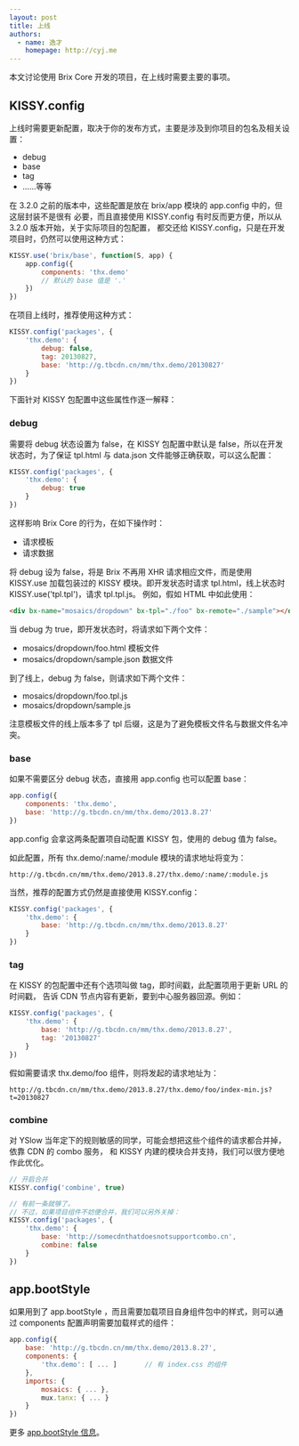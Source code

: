 ```yaml
---
layout: post
title: 上线
authors:
  - name: 逸才
    homepage: http://cyj.me
---
```



本文讨论使用 Brix Core 开发的项目，在上线时需要主要的事项。

## KISSY.config

上线时需要更新配置，取决于你的发布方式，主要是涉及到你项目的包名及相关设置：

- debug
- base
- tag
- ……等等

在 3.2.0 之前的版本中，这些配置是放在 brix/app 模块的 app.config 中的，但这层封装不是很有
必要，而且直接使用 KISSY.config 有时反而更方便，所以从 3.2.0 版本开始，关于实际项目的包配置，
都交还给 KISSY.config，只是在开发项目时，仍然可以使用这种方式：

```js
KISSY.use('brix/base', function(S, app) {
    app.config({
        components: 'thx.demo'
        // 默认的 base 值是 '.'
    })
})
```

在项目上线时，推荐使用这种方式：

```js
KISSY.config('packages', {
    'thx.demo': {
        debug: false,
        tag: 20130827,
        base: 'http://g.tbcdn.cn/mm/thx.demo/20130827'
    }
})
```

下面针对 KISSY 包配置中这些属性作逐一解释：

### debug

需要将 debug 状态设置为 false，在 KISSY 包配置中默认是 false，所以在开发状态时，为了保证
tpl.html 与 data.json 文件能够正确获取，可以这么配置：

```js
KISSY.config('packages', {
    'thx.demo': {
        debug: true
    }
})
```

这样影响 Brix Core 的行为，在如下操作时：

- 请求模板
- 请求数据

将 debug 设为 false，将是 Brix 不再用 XHR 请求相应文件，而是使用 KISSY.use 加载包装过的
KISSY 模块。即开发状态时请求 tpl.html，线上状态时 KISSY.use('tpl.tpl')，请求 tpl.tpl.js。
例如，假如 HTML 中如此使用：

```html
<div bx-name="mosaics/dropdown" bx-tpl="./foo" bx-remote="./sample"></div>
```

当 debug 为 true，即开发状态时，将请求如下两个文件：

- mosaics/dropdown/foo.html 模板文件
- mosaics/dropdown/sample.json 数据文件

到了线上，debug 为 false，则请求如下两个文件：

- mosaics/dropdown/foo.tpl.js
- mosaics/dropdown/sample.js

注意模板文件的线上版本多了 tpl 后缀，这是为了避免模板文件名与数据文件名冲突。

### base

如果不需要区分 debug 状态，直接用 app.config 也可以配置 base：

```js
app.config({
    components: 'thx.demo',
    base: 'http://g.tbcdn.cn/mm/thx.demo/2013.8.27'
})
```

app.config 会拿这两条配置项自动配置 KISSY 包，使用的 debug 值为 false。

如此配置，所有 thx.demo/:name/:module 模块的请求地址将变为：

```
http://g.tbcdn.cn/mm/thx.demo/2013.8.27/thx.demo/:name/:module.js
```

当然，推荐的配置方式仍然是直接使用 KISSY.config：

```js
KISSY.config('packages', {
    'thx.demo': {
        base: 'http://g.tbcdn.cn/mm/thx.demo/2013.8.27'
    }
})
```

### tag

在 KISSY 的包配置中还有个选项叫做 tag，即时间戳，此配置项用于更新 URL 的时间戳，
告诉 CDN 节点内容有更新，要到中心服务器回源。例如：

```js
KISSY.config('packages', {
    'thx.demo': {
        base: 'http://g.tbcdn.cn/mm/thx.demo/2013.8.27',
        tag: '20130827'
    }
})
```

假如需要请求 thx.demo/foo 组件，则将发起的请求地址为：

```
http://g.tbcdn.cn/mm/thx.demo/2013.8.27/thx.demo/foo/index-min.js?t=20130827
```

### combine

对 YSlow 当年定下的规则敏感的同学，可能会想把这些个组件的请求都合并掉，依靠 CDN 的 combo 服务，
和 KISSY 内建的模块合并支持，我们可以很方便地作此优化。

```js
// 开启合并
KISSY.config('combine', true)

// 有前一条就够了。
// 不过，如果项目组件不妨便合并，我们可以另外关掉：
KISSY.config('packages', {
    'thx.demo': {
        base: 'http://somecdnthatdoesnotsupportcombo.cn',
        combine: false
    }
})
```

## app.bootStyle

如果用到了 app.bootStyle ，而且需要加载项目自身组件包中的样式，则可以通过 components
配置声明需要加载样式的组件：

```js
app.config({
    base: 'http://g.tbcdn.cn/mm/thx.demo/2013.8.27',
    components: {
        'thx.demo': [ ... ]       // 有 index.css 的组件
    },
    imports: {
        mosaics: { ... },
        mux.tanx: { ... }
    }
})
```

更多 [app.bootStyle 信息](/posts/2013/07/23/app-boot)。